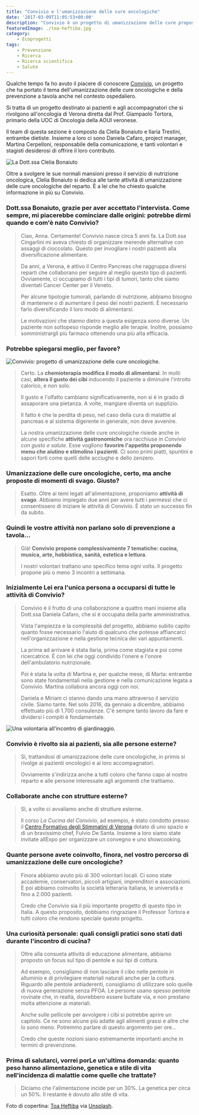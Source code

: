 ```yaml
---
title: "Convivio e l'umanizzazione delle cure oncologiche"
date: '2017-03-09T11:05:53+00:00'
description: "Convivio è un progetto di umanizzazione delle cure proposto dall'Oncologia di Verona diretta dal Prof. Giampaolo Tortora."
featuredImage: ./toa-heftiba.jpg
category:
    - Ecoprogetti
tags:
    - Prevenzione
    - Ricerca
    - Ricerca scientifica
    - Salute
---
```


Qualche tempo fa ho avuto il piacere di conoscere [Convivio](https://www.facebook.com/pg/ProgettoConvivio/about/?ref=page_internal), un progetto che ha portato il tema dell'umanizzazione delle cure oncologiche e della prevenzione a tavola anche nel contesto ospedaliero.

Si tratta di un progetto destinato ai pazienti e agli accompagnatori che si rivolgono all'oncologia di Verona diretta dal Prof. Giampaolo Tortora, primario della UOC di Oncologia della AOUI veronese.

Il team di questa sezione è composto da Clelia Bonaiuto e Ilaria Trestini, entrambe dietiste. Insieme a loro ci sono Daniela Cafaro, project manager, Martina Cerpelloni, responsabile della comunicazione, e tanti volontari e stagisti desiderosi di offrire il loro contributo.

![La Dott.ssa Clelia Bonaiuto](./convivio-verona-bonaiuto.jpg)

Oltre a svolgere le sue normali mansioni presso il servizio di nutrizione oncologica, Clelia Bonaiuto si dedica alle tante attività di umanizzazione delle cure oncologiche del reparto.
È a lei che ho chiesto qualche informazione in più su Convivio.

### Dott.ssa Bonaiuto, grazie per aver accettato l'intervista. Come sempre, mi piacerebbe cominciare dalle origini: potrebbe dirmi quando e com'è nato Convivio?

> Ciao, Anna. Certamente! Convivio nasce circa 5 anni fa. La Dott.ssa Cingarlini mi aveva chiesto di organizzare merende alternative con assaggi di cioccolato. Questo per invogliare i nostri pazienti alla diversificazione alimentare.
>
> Da anni, a Verona, è attivo il Centro Pancreas che raggruppa diversi reparti che collaborano per seguire al meglio questo tipo di pazienti. Ovviamente, ci occupiamo di tutti i tipi di tumori, tanto che siamo diventati Cancer Center per il Veneto.
>
> Per alcune tipologie tumorali, parlando di nutrizione, abbiamo bisogno di mantenere o di aumentare il peso dei nostri pazienti. È necessario farlo diversificando il loro modo di alimentarsi.
>
> Le motivazioni che stanno dietro a questa esigenza sono diverse. Un paziente non sottopeso risponde meglio alle terapie. Inoltre, possiamo somministrargli più farmaco ottenendo una più alta efficacia.

### Potrebbe spiegarsi meglio, per favore?

![Convivio: progetto di umanizzazione delle cure oncologiche.](./progetto-convivio-verona-4.png)

> Certo. La **chemioterapia modifica il modo di alimentarsi**. In molti casi, **altera il gusto dei cibi** inducendo il paziente a diminuire l'introito calorico, e non solo.
>
> Il gusto e l'olfatto cambiano significativamente, non si è in grado di assaporare una pietanza. A volte, mangiare diventa un supplizio.
>
> Il fatto è che la perdita di peso, nel caso della cura di malattie al pancreas e al sistema digerente in generale, non deve avvenire.
>
> La nostra umanizzazione delle cure oncologiche risiede anche in alcune specifiche **attività gastronomiche** ora racchiuse in _Convivio con gusto e salute_. Esse vogliono **favorire l'appetito proponendo menu che aiutino e stimolino i pazienti**. Ci sono primi piatti, spuntini e sapori forti come quelli delle acciughe e dello zenzero.

### Umanizzazione delle cure oncologiche, certo, ma anche proposte di momenti di svago. Giusto?

> Esatto. Oltre ai temi legati all'alimentazione, proponiamo **attività di svago**. Abbiamo impiegato due anni per avere tutti i permessi che ci consentissero di iniziare le attività di Convivio. È stato un successo fin da subito.

### Quindi le vostre attività non parlano solo di prevenzione a tavola...

> Già! **Convivio propone complessivamente 7 tematiche: cucina, musica, arte, hobbistica, sanità, estetica e lettura**.
>
> I nostri volontari trattano uno specifico tema ogni volta. Il progetto propone più o meno 3 incontri a settimana.

### Inizialmente Lei era l'unica persona a occuparsi di tutte le attività di Convivio?

> Convivio è il frutto di una collaborazione a quattro mani insieme alla Dott.ssa Daniela Cafaro, che si è occupata della parte amministrativa.
>
> Vista l'ampiezza e la complessità del progetto, abbiamo subito capito quanto fosse necessario l'aiuto di qualcuno che potesse affiancarci nell'organizzazione e nella gestione tecnica dei vari appuntamenti.
>
> La prima ad arrivare è stata Ilaria, prima come stagista e poi come ricercatrice. È con lei che oggi condivido l'onere e l'onore dell'ambulatorio nutrizionale.
>
> Poi è stata la volta di Martina e, per qualche mese, di Marta: entrambe sono state fondamentali nella gestione e nella comunicazione legata a Convivio. Martina collabora ancora oggi con noi.
>
> Daniela e Miriam ci stanno dando una mano attraverso il servizio civile. Siamo tante.
> Nel solo 2016, da gennaio a dicembre, abbiamo effettuato più di 1.700 consulenze. C'è sempre tanto lavoro da fare e dividersi i compiti è fondamentale.

![Una volontaria all'incontro di giardinaggio.](./progetto-convivio-verona-2.jpg)

### Convivio è rivolto sia ai pazienti, sia alle persone esterne?

> Sì, trattandosi di umanizzazione delle cure oncologiche, in primis si rivolge ai pazienti oncologici e ai loro accompagnatori.
>
> Ovviamente s'indirizza anche a tutti coloro che fanno capo al nostro reparto e alle persone interessate agli argomenti che trattiamo.

### Collaborate anche con strutture esterne?

> Sì, a volte ci avvaliamo anche di strutture esterne.
>
> Il corso _La Cucina del Convivio_, ad esempio, è stato condotto presso il [Centro Formativo degli Stimmatini di Verona](http://www.centrostimmatini.it/sito/) dotato di uno spazio e di un bravissimo chef, Fulvio De Santa. Insieme a loro siamo state invitate allExpo per organizzare un convegno e uno showcooking.

### Quante persone avete coinvolto, finora, nel vostro percorso di umanizzazione delle cure oncologiche?

> Finora abbiamo avuto più di 300 volontari locali. Ci sono state accademie, conservatori, piccoli artigiani, imprenditori e associazioni. E poi abbiamo coinvolto la società letteraria italiana, le università e fino a 2.000 pazienti.
>
> Credo che Convivio sia il più importante progetto di questo tipo in Italia. A questo proposito, dobbiamo ringraziare il Professor Tortora e tutti coloro che rendono speciale questo progetto.

### Una curiosità personale: quali consigli pratici sono stati dati durante l'incontro di cucina?

> Oltre alla consueta attività di educazione alimentare, abbiamo proposto un focus sul tipo di pentole e sui tipi di cottura.
>
> Ad esempio, consigliamo di non lasciare il cibo nelle pentole in alluminio e di privilegiare materiali naturali anche per la cottura. Riguardo alle pentole antiaderenti, consigliamo di utilizzare solo quelle di nuova generazione senza PFOA.
> Le persone usano spesso pentole rovinate che, in realtà, dovrebbero essere buttate via, e non prestano molta attenzione ai materiali.
>
> Anche sulle pellicole per avvolgere i cibi si potrebbe aprire un capitolo. Ce ne sono alcune più adatte agli alimenti grassi e altre che lo sono meno. Potremmo parlare di questo argomento per ore...
>
> Credo che queste nozioni siano estremamente importanti anche in termini di prevenzione.

### Prima di salutarci, vorrei porLe un'ultima domanda: quanto peso hanno alimentazione, genetica e stile di vita nell'incidenza di malattie come quelle che trattate?

> Diciamo che l'alimentazione incide per un 30%. La genetica per circa un 50%. Il restante è dovuto allo stile di vita.

Foto di copertina: [Toa Heftiba](https://unsplash.com/@heftiba) via [Unsplash](https://unsplash.com).
